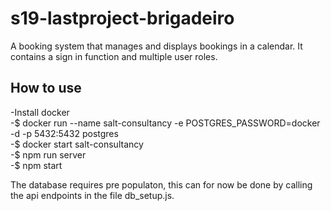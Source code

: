 # s19-lastproject-brigadeiro


A booking system that manages and displays bookings in a calendar. It contains a sign in function and multiple user roles. 

## How to use

-Install docker<br>
-$ docker run --name salt-consultancy -e POSTGRES_PASSWORD=docker -d -p 5432:5432 postgres<br>
-$ docker start salt-consultancy<br>
-$ npm run server<br>
-$ npm start<br>

The database requires pre populaton, this can for now be done by calling the api endpoints in the file db_setup.js. <br><br>

